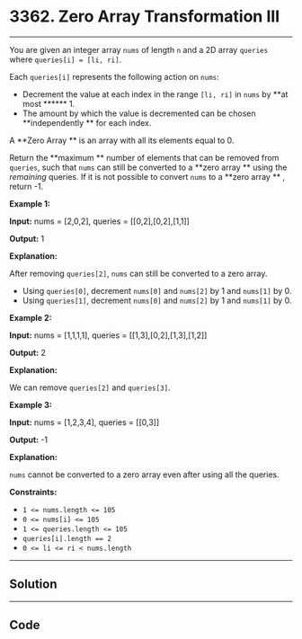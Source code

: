 # 3362. Zero Array Transformation III

---

You are given an integer array `nums` of length `n` and a 2D array `queries` where `queries[i] = [li, ri]`.

Each `queries[i]` represents the following action on `nums`:

  * Decrement the value at each index in the range `[li, ri]` in `nums` by **at most ****** 1.
  * The amount by which the value is decremented can be chosen **independently ** for each index.



A **Zero Array ** is an array with all its elements equal to 0.

Return the **maximum ** number of elements that can be removed from `queries`, such that `nums` can still be converted to a **zero array ** using the _remaining_ queries. If it is not possible to convert `nums` to a **zero array ** , return -1.

 

**Example 1:**

**Input:** nums = [2,0,2], queries = [[0,2],[0,2],[1,1]]

**Output:** 1

**Explanation:**

After removing `queries[2]`, `nums` can still be converted to a zero array.

  * Using `queries[0]`, decrement `nums[0]` and `nums[2]` by 1 and `nums[1]` by 0.
  * Using `queries[1]`, decrement `nums[0]` and `nums[2]` by 1 and `nums[1]` by 0.



**Example 2:**

**Input:** nums = [1,1,1,1], queries = [[1,3],[0,2],[1,3],[1,2]]

**Output:** 2

**Explanation:**

We can remove `queries[2]` and `queries[3]`.

**Example 3:**

**Input:** nums = [1,2,3,4], queries = [[0,3]]

**Output:** -1

**Explanation:**

`nums` cannot be converted to a zero array even after using all the queries.

 

**Constraints:**

  * `1 <= nums.length <= 105`
  * `0 <= nums[i] <= 105`
  * `1 <= queries.length <= 105`
  * `queries[i].length == 2`
  * `0 <= li <= ri < nums.length`

---

## Solution



---

## Code
```python


```